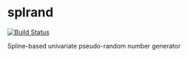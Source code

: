# splrand

[![Build Status](https://travis-ci.org/lucabaldini/splrand.svg?branch=master)](https://travis-ci.org/lucabaldini/splrand)

Spline-based univariate pseudo-random number generator
